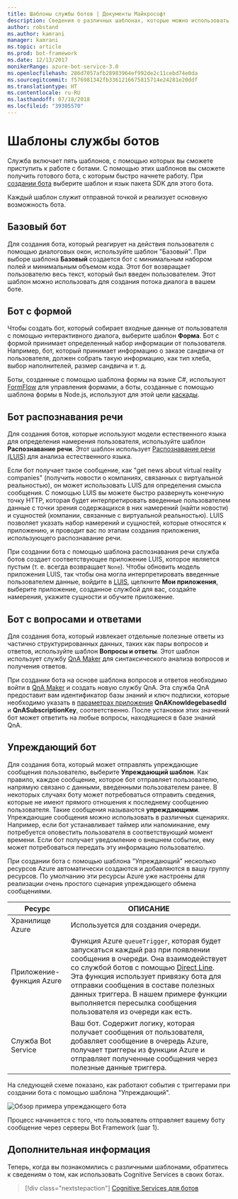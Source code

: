 ```yaml
---
title: Шаблоны службы ботов | Документы Майкрософт
description: Сведения о различных шаблонах, которые можно использовать при создании бота с помощью службы ботов.
author: robstand
ms.author: kamrani
manager: kamrani
ms.topic: article
ms.prod: bot-framework
ms.date: 12/13/2017
monikerRange: azure-bot-service-3.0
ms.openlocfilehash: 286d7057afb28983964ef992de2c11cebd74e0da
ms.sourcegitcommit: f576981342fb3361216675815714e24281e20ddf
ms.translationtype: HT
ms.contentlocale: ru-RU
ms.lasthandoff: 07/18/2018
ms.locfileid: "39305570"
---
```

# <a name="bot-service-templates"></a>Шаблоны службы ботов
Служба включает пять шаблонов, с помощью которых вы сможете приступить к работе с ботами. С помощью этих шаблонов вы сможете получить готового бота, с которым быстро начнете работу. При [создании бота](bot-service-quickstart.md) выберите шаблон и язык пакета SDK для этого бота.

Каждый шаблон служит отправной точкой и реализует основную возможность бота. 

## <a name="basic-bot"></a>Базовый бот
Для создания бота, который реагирует на действия пользователя с помощью диалоговых окон, используйте шаблон "Базовый". При выборе шаблона **Базовый** создается бот с минимальным набором полей и минимальным объемом кода. Этот бот возвращает пользователю весь текст, который был введен пользователем. Этот шаблон можно использовать для создания потока диалога в вашем боте.

## <a name="form-bot"></a>Бот с формой
Чтобы создать бот, который собирает входные данные от пользователя с помощью интерактивного диалога, выберите шаблон **Форма**. Бот с формой принимает определенный набор информации от пользователя. Например, бот, который принимает информацию о заказе сандвича от пользователя, должен собрать такую информацию, как тип хлеба, выбор наполнителей, размер сандвича и т. д.

Боты, созданные с помощью шаблона формы на языке C#, используют [FormFlow](dotnet/bot-builder-dotnet-formflow.md) для управления формами, а боты, созданные с помощью шаблона формы в Node.js, используют для этой цели [каскады](nodejs/bot-builder-nodejs-dialog-waterfall.md).

## <a name="language-understanding-bot"></a>Бот распознавания речи
Для создания ботов, которые используют модели естественного языка для определения намерения пользователя, используйте шаблон **Распознавание речи**. Этот шаблон использует <a href="https://www.luis.ai" target="_blank">Распознавание речи (LUIS)</a> для анализа естественного языка.

Если бот получает такое сообщение, как "get news about virtual reality companies" (получить новости о компаниях, связанных с виртуальной реальностью), он может использовать LUIS для определения смысла сообщения. С помощью LUIS вы можете быстро развернуть конечную точку HTTP, которая будет интерпретировать введенные пользователем данные с точки зрения содержащихся в них намерений (найти новости) и сущностей (компании, связанные с виртуальной реальностью). LUIS позволяет указать набор намерений и сущностей, которые относятся к приложению, и проводит вас по этапам создания приложения, использующего распознавание речи.

При создании бота с помощью шаблона распознавания речи служба ботов создает соответствующее приложение LUIS, которое является пустым (т. е. всегда возвращает `None`). Чтобы обновить модель приложения LUIS, так чтобы она могла интерпретировать введенные пользователем данные, войдите в <a href="https://www.luis.ai" target="_blank">LUIS</a>, щелкните **Мои приложения**, выберите приложение, созданное службой для вас, создайте намерения, укажите сущности и обучите приложение.

## <a name="question-and-answer-bot"></a>Бот с вопросами и ответами
Для создания бота, который извлекает отдельные полезные ответы из частично структурированных данных, таких как пары вопросов и ответов, используйте шаблон **Вопросы и ответы**. Этот шаблон использует службу <a href="https://qnamaker.ai">QnA Maker</a> для синтаксического анализа вопросов и получения ответов. 

При создании бота на основе шаблона вопросов и ответов необходимо войти в <a href="https://qnamaker.ai">QnA Maker</a> и создать новую службу QnA. Эта служба QnA предоставит вам идентификатор базы знаний и ключ подписки, которые необходимо указать в [параметрах приложения](bot-service-manage-settings.md) **QnAKnowldegebasedId** и **QnASubscriptionKey**, соответственно. После установки этих значений бот может ответить на любые вопросы, находящиеся в базе знаний QnA.

## <a name="proactive-bot"></a>Упреждающий бот
Для создания бота, который может отправлять упреждающие сообщения пользователю, выберите **Упреждающий шаблон**. Как правило, каждое сообщение, которое бот отправляет пользователю, напрямую связано с данными, введенными пользователем ранее. В некоторых случаях боту может потребоваться отправить сведения, которые не имеют прямого отношения к последнему сообщению пользователя. Такие сообщения называются **упреждающими**. Упреждающие сообщения можно использовать в различных сценариях. Например, если бот устанавливает таймер или напоминание, ему потребуется оповестить пользователя в соответствующий момент времени. Если бот получает уведомление о внешнем событии, ему может потребоваться передать эту информацию пользователю. 

При создании бота с помощью шаблона "Упреждающий" несколько ресурсов Azure автоматически создаются и добавляются в вашу группу ресурсов. По умолчанию эти ресурсы Azure уже настроены для реализации очень простого сценария упреждающего обмена сообщениями. 

| Ресурс | ОПИСАНИЕ |
|----|----|
| Хранилище Azure | Используется для создания очереди. |
| Приложение-функция Azure | Функция Azure `queueTrigger`, которая будет запускаться каждый раз при появлении сообщения в очереди. Она взаимодействует со службой ботов с помощью [Direct Line](https://docs.microsoft.com/bot-framework/rest-api/bot-framework-rest-direct-line-3-0-concepts). Эта функция использует привязку бота для отправки сообщения в составе полезных данных триггера. В нашем примере функции выполняется пересылка сообщения пользователя из очереди как есть.
| Служба Bot Service | Ваш бот. Содержит логику, которая получает сообщения от пользователя, добавляет сообщение в очередь Azure, получает триггеры из функции Azure и отправляет полученные сообщения через полезные данные триггера. |

На следующей схеме показано, как работают события с триггерами при создании бота с помощью шаблона "Упреждающий".

![Обзор примера упреждающего бота](~/media/bot-proactive-diagram.png)

Процесс начинается с того, что пользователь отправляет вашему боту сообщение через серверы Bot Framework (шаг 1).

## <a name="next-steps"></a>Дополнительная информация
Теперь, когда вы познакомились с различными шаблонами, обратитесь к сведениям о том, как использовать Cognitive Services в своих ботах.

> [!div class="nextstepaction"]
> [Cognitive Services для ботов](bot-service-concept-intelligence.md)
